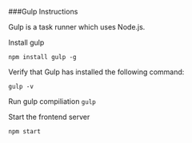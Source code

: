 ###Gulp Instructions 

Gulp is a task runner which uses Node.js. 

Install gulp

```npm install gulp -g```

Verify that Gulp has installed the following command:

```gulp -v```

Run gulp compiliation ```gulp```

Start the frontend server

```npm start```
